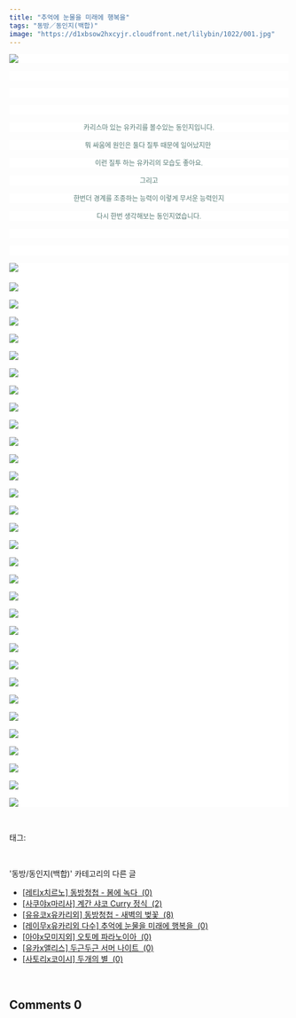 ```yaml
---
title: "추억에 눈물을 미래에 행복을"
tags: "동방／동인지(백합)"
image: "https://d1xbsow2hxcyjr.cloudfront.net/lilybin/1022/001.jpg"
---
```

<div class="article">
<div class="area_view">
<p style="text-align: justify; background: white"><img src="{{ site.imgserver10 }}/lilybin/1022/001.jpg"/><span style="color:#557a74; font-family:돋움; font-size:9pt">
</span></p><p style="text-align: justify; background: white">
 </p><p style="text-align: justify; background: white">
 </p><p style="text-align: justify; background: white">
 </p><p style="text-align: center; background: white"><span style="color:#557a74; font-family:돋움; font-size:9pt">카리스마 있는 유카리를 볼수있는 동인지입니다.
</span></p><p style="text-align: center; background: white"><span style="color:#557a74; font-family:돋움; font-size:9pt">뭐 싸움에 원인은 둘다 질투 때문에 일어났지만 
</span></p><p style="text-align: center; background: white"><span style="color:#557a74; font-family:돋움; font-size:9pt">이런 질투 하는 유카리의 모습도 좋아요.
</span></p><p style="text-align: center; background: white"><span style="color:#557a74; font-family:돋움; font-size:9pt">그리고
</span></p><p style="text-align: center; background: white"><span style="color:#557a74; font-family:돋움; font-size:9pt">한번더 경계를 조종하는 능력이 이렇게 무서운 능력인지
</span></p><p style="text-align: center; background: white"><span style="color:#557a74; font-family:돋움; font-size:9pt">다시 한번 생각해보는 동인지였습니다.
</span></p><p style="text-align: center; background: white">
 </p><p style="text-align: center; background: white">
 </p><p style="text-align: justify; background: white"><img src="{{ site.imgserver10 }}/lilybin/1022/002.jpg"/><span style="color:#557a74; font-family:돋움; font-size:9pt"><br/><br/><img src="{{ site.imgserver10 }}/lilybin/1022/003.jpg"/><br/><br/><img src="{{ site.imgserver10 }}/lilybin/1022/004.jpg"/><br/><br/><img src="{{ site.imgserver10 }}/lilybin/1022/005.jpg"/><br/><br/><img src="{{ site.imgserver10 }}/lilybin/1022/006.jpg"/><br/><br/><img src="{{ site.imgserver10 }}/lilybin/1022/007.jpg"/><br/><br/><img src="{{ site.imgserver10 }}/lilybin/1022/008.jpg"/><br/><br/><img src="{{ site.imgserver10 }}/lilybin/1022/009.jpg"/><br/><br/><img src="{{ site.imgserver10 }}/lilybin/1022/010.jpg"/><br/><br/><img src="{{ site.imgserver10 }}/lilybin/1022/011.jpg"/><br/><br/><img src="{{ site.imgserver10 }}/lilybin/1022/012.jpg"/><br/><br/><img src="{{ site.imgserver10 }}/lilybin/1022/013.jpg"/><br/><br/><img src="{{ site.imgserver10 }}/lilybin/1022/014.jpg"/><br/><br/><img src="{{ site.imgserver10 }}/lilybin/1022/015.jpg"/><br/><br/><img src="{{ site.imgserver10 }}/lilybin/1022/016.jpg"/><br/><br/><img src="{{ site.imgserver10 }}/lilybin/1022/017.jpg"/><br/><br/><img src="{{ site.imgserver10 }}/lilybin/1022/018.jpg"/><br/><br/><img src="{{ site.imgserver10 }}/lilybin/1022/019.jpg"/><br/><br/><img src="{{ site.imgserver10 }}/lilybin/1022/020.jpg"/><br/><br/><img src="{{ site.imgserver10 }}/lilybin/1022/021.jpg"/><br/><br/><img src="{{ site.imgserver10 }}/lilybin/1022/022.jpg"/><br/><br/><img src="{{ site.imgserver10 }}/lilybin/1022/023.jpg"/><br/><br/><img src="{{ site.imgserver10 }}/lilybin/1022/024.jpg"/><br/><br/><img src="{{ site.imgserver10 }}/lilybin/1022/025.jpg"/><br/><br/><img src="{{ site.imgserver10 }}/lilybin/1022/026.jpg"/><br/><br/><img src="{{ site.imgserver10 }}/lilybin/1022/027.jpg"/><br/><br/><img src="{{ site.imgserver10 }}/lilybin/1022/028.jpg"/><br/><br/><img src="{{ site.imgserver10 }}/lilybin/1022/029.jpg"/><br/><br/><img src="{{ site.imgserver10 }}/lilybin/1022/030.jpg"/><br/><br/><img src="{{ site.imgserver10 }}/lilybin/1022/031.jpg"/><br/><br/><img src="{{ site.imgserver10 }}/lilybin/1022/032.jpg"/><br/><br/><img src="{{ site.imgserver10 }}/lilybin/1022/033.jpg"/>
</span></p>
</div></div><br/>
<div class="tagTrail">
<p>태그: </p>
<ul>
</ul>
</div><br/>
<div class="another">
<p>'동방/동인지(백합)' 카테고리의 다른 글</p>
<ul>
<li><a href="/lilybin_1025">
[레티x치르노] 동방청첩 - 봄에 녹다  (0)
</a></li>
<li><a href="/lilybin_1024">
[사쿠야x마리사] 계간 샤코 Curry 정식  (2)
</a></li>
<li><a href="/lilybin_1023">
[유유코x유카리외] 동방청첩 - 새벽의 벚꽃  (8)
</a></li>
<li><a href="/lilybin_1022">
[레이무x유카리외 다수] 추억에 눈물을 미래에 행복을  (0)
</a></li>
<li><a href="/lilybin_1021">
[아야x모미지외] 오토메 파라노이아  (0)
</a></li>
<li><a href="/lilybin_1020">
[유카x앨리스] 두근두근 서머 나이트  (0)
</a></li>
<li><a href="/lilybin_1019">
[사토리x코이시] 두개의 별  (0)
</a></li>
</ul>
</div><br/>
<div class="comment">
<h2 class="bold">Comments <span id="commentCount1022">0</span></h2>
<div style="clear:both;">
<div id="entry1022Comment" style="display:block">
</div>
</div>
</div><br/>
<br/>
<p id="refer"></p>
<br/>

